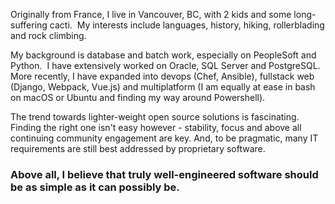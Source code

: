 <p>
	Originally from France, I live in Vancouver, BC, with 2 kids and some long-suffering cacti.  My interests include languages, history, hiking, rollerblading and rock climbing.
</p>
<p>
	My background is database and batch work, especially on PeopleSoft and Python.  I have extensively worked on Oracle, SQL Server and PostgreSQL.  More recently, I have expanded into devops (Chef, Ansible), fullstack web (Django, Webpack, Vue.js) and multiplatform (I am equally at ease in bash on macOS or Ubuntu and finding my way around Powershell).
</p>
<p>
	The trend towards lighter-weight open source solutions is fascinating.  Finding the right one isn't easy however - stability, focus and above all continuing community engagement are key. And, to be pragmatic, many IT requirements are still best addressed by proprietary software.
</p>
<h3>
Above all, I believe that truly well-engineered software should be as simple as it can possibly be.
</h3>

